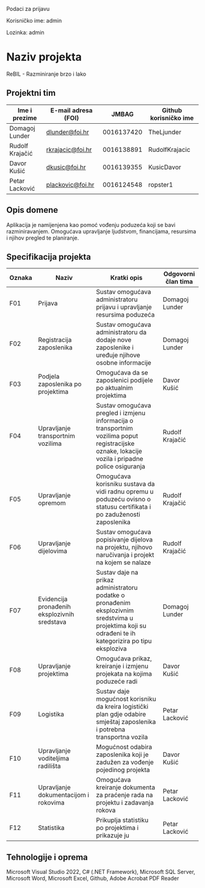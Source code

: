Podaci za prijavu

Korisničko ime: admin

Lozinka: admin

# Naziv projekta
ReBIL - Razminiranje brzo i lako
## Projektni tim

Ime i prezime | E-mail adresa (FOI) | JMBAG | Github korisničko ime
------------  | ------------------- | ----- | ---------------------
Domagoj Lunder| dlunder@foi.hr  | 0016137420 | TheLjunder
Rudolf Krajačić | rkrajacic@foi.hr | 0016138891 |RudolfKrajacic
Davor Kušić |dkusic@foi.hr | 0016139355 | KusicDavor
Petar Lacković | plackovic@foi.hr | 0016124548 | ropster1
## Opis domene
Aplikacija je namijenjena kao pomoć vođenju poduzeća koji se bavi razminiravanjem. Omogućava upravljanje ljudstvom, financijama, resursima i njihov pregled te planiranje. 

## Specifikacija projekta

Oznaka | Naziv | Kratki opis | Odgovorni član tima
------ | ----- | ----------- | -------------------
F01 | Prijava | Sustav omogućava administratoru prijavu i upravljanje resursima poduzeća | Domagoj Lunder
F02 | Registracija zaposlenika | Sustav omogućava administratoru da dodaje nove zaposlenike i uređuje njihove osobne informacije | Domagoj Lunder
F03 | Podjela zaposlenika po projektima | Omogućava da se zaposlenici podijele po aktualnim projektima | Davor Kušić
F04 | Upravljanje transportnim vozilima | Sustav omogućava pregled i izmjenu informacija o transportnim vozilima poput registracijske oznake, lokacije vozila i pripadne police osiguranja | Rudolf Krajačić
F05 | Upravljanje opremom | Omogućava korisniku sustava da vidi radnu opremu u poduzeću ovisno o statusu certifikata i po zaduženosti zaposlenika | Rudolf Krajačić
F06 | Upravljanje dijelovima | Sustav omogućava popisivanje dijelova na projektu, njihovo naručivanja i projekt na kojem se nalaze| Rudolf Krajačić
F07 | Evidencija pronađenih eksplozivnih sredstava | Sustav daje na prikaz administratoru podatke o pronađenim eksplozivnim sredstvima u projektima koji su odrađeni te ih kategorizira po tipu eksploziva  | Domagoj Lunder
F08 | Upravljanje projektima | Omogućava prikaz, kreiranje i izmjenu projekata na kojima poduzeće radi | Davor Kušić
F09 | Logistika | Sustav daje mogućnost korisniku da kreira logistički plan gdje odabire smještaj zaposlenika i potrebna transportna vozila | Petar Lacković
F10 | Upravljanje voditeljima radilišta | Mogućnost odabira zaposlenika koji je zadužen za vođenje pojedinog projekta | Davor Kušić
F11 | Upravljanje dokumentacijom i rokovima | Omogućava kreiranje dokumenta za praćenje rada na projektu i zadavanja rokova | Petar Lacković
F12 | Statistika | Prikuplja statistiku po projektima i prikazuje ju | Petar Lacković

## Tehnologije i oprema
Microsoft Visual Studio 2022, C# (.NET Framework), Microsoft SQL Server, Microsoft Word, Microsoft Excel, Github, Adobe Acrobat PDF Reader
